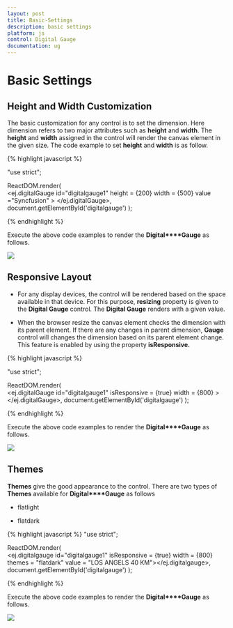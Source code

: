 ```yaml
---
layout: post
title: Basic-Settings
description: basic settings
platform: js
control: Digital Gauge
documentation: ug
---
```


# Basic Settings

## Height and Width Customization

The basic customization for any control is to set the dimension. Here dimension refers to two major attributes such as **height** and **width**. The **height** and **width** assigned in the control will render the canvas element in the given size. The code example to set **height** and **width** is as follow.


{% highlight javascript %}

"use strict";

ReactDOM.render(                            
         <ej.digitalGauge id="digitalgauge1" height = {200} width = {500} value ="Syncfusion" >
        </ej.digitalGauge>,
        document.getElementById('digitalgauge')
     );                     

{% endhighlight %}



Execute the above code examples to render the **Digital****Gauge** as follows. 

![](/js/DigitalGauge/Basic-Settings_images/Basic-Settings_img1.png)



## Responsive Layout

* For any display devices, the control will be rendered based on the space available in that device. For this purpose, **resizing** property is given to the **Digital Gauge** control. The **Digital Gauge** renders with a given value. 

* When the browser resize the canvas element checks the dimension with its parent element. If there are any changes in parent dimension, **Gauge** control will changes the dimension based on its parent element change. This feature is enabled by using the property **isResponsive.**


{% highlight javascript %}

"use strict";
            
ReactDOM.render(                    
            <ej.digitalGauge id="digitalgauge1" isResponsive = {true} width = {800} ></ej.digitalGauge>,
             document.getElementById('digitalgauge')
                     );


{% endhighlight %}



Execute the above code examples to render the **Digital****Gauge** as follows. 

![](/js/DigitalGauge/Basic-Settings_images/Basic-Settings_img2.png)



## Themes

**Themes** give the good appearance to the control. There are two types of **Themes** available for **Digital****Gauge** as follows

* flatlight

* flatdark

{% highlight javascript %}
"use strict";
            
 ReactDOM.render(                    
           <ej.digitalgauge id="digitalgauge1" isResponsive = {true} width = {800} themes = "flatdark" value = "LOS ANGELS 40 KM"></ej.digitalgauge>,
            document.getElementById('digitalgauge')
           );
                      


{% endhighlight %}



Execute the above code examples to render the **Digital****Gauge** as follows. 

![](/js/DigitalGauge/Basic-Settings_images/Basic-Settings_img3.png)



